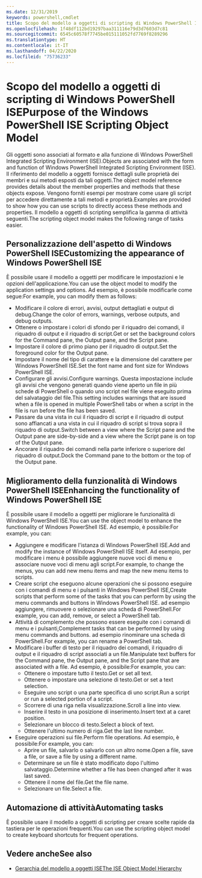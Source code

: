 ```yaml
---
ms.date: 12/31/2019
keywords: powershell,cmdlet
title: Scopo del modello a oggetti di scripting di Windows PowerShell ISE
ms.openlocfilehash: 1f48df112bd19297baa311116e79d3d7603d7c81
ms.sourcegitcommit: 6545c60578f7745be015111052fd7769f8289296
ms.translationtype: HT
ms.contentlocale: it-IT
ms.lasthandoff: 04/22/2020
ms.locfileid: "75736233"
---
```

# <a name="purpose-of-the-windows-powershell-ise-scripting-object-model"></a><span data-ttu-id="d6ad9-103">Scopo del modello a oggetti di scripting di Windows PowerShell ISE</span><span class="sxs-lookup"><span data-stu-id="d6ad9-103">Purpose of the Windows PowerShell ISE Scripting Object Model</span></span>

<span data-ttu-id="d6ad9-104">Gli oggetti sono associati al formato e alla funzione di Windows PowerShell Integrated Scripting Environment (ISE).</span><span class="sxs-lookup"><span data-stu-id="d6ad9-104">Objects are associated with the form and function of Windows PowerShell Integrated Scripting Environment (ISE).</span></span> <span data-ttu-id="d6ad9-105">Il riferimento del modello a oggetti fornisce dettagli sulle proprietà dei membri e sui metodi esposti da tali oggetti.</span><span class="sxs-lookup"><span data-stu-id="d6ad9-105">The object model reference provides details about the member properties and methods that these objects expose.</span></span> <span data-ttu-id="d6ad9-106">Vengono forniti esempi per mostrare come usare gli script per accedere direttamente a tali metodi e proprietà.</span><span class="sxs-lookup"><span data-stu-id="d6ad9-106">Examples are provided to show how you can use scripts to directly access these methods and properties.</span></span> <span data-ttu-id="d6ad9-107">Il modello a oggetti di scripting semplifica la gamma di attività seguenti.</span><span class="sxs-lookup"><span data-stu-id="d6ad9-107">The scripting object model makes the following range of tasks easier.</span></span>

## <a name="customizing-the-appearance-of-windows-powershell-ise"></a><span data-ttu-id="d6ad9-108">Personalizzazione dell'aspetto di Windows PowerShell ISE</span><span class="sxs-lookup"><span data-stu-id="d6ad9-108">Customizing the appearance of Windows PowerShell ISE</span></span>

<span data-ttu-id="d6ad9-109">È possibile usare il modello a oggetti per modificare le impostazioni e le opzioni dell'applicazione.</span><span class="sxs-lookup"><span data-stu-id="d6ad9-109">You can use the object model to modify the application settings and options.</span></span> <span data-ttu-id="d6ad9-110">Ad esempio, è possibile modificarle come segue:</span><span class="sxs-lookup"><span data-stu-id="d6ad9-110">For example, you can modify them as follows:</span></span>

- <span data-ttu-id="d6ad9-111">Modificare il colore di errori, avvisi, output dettagliati e output di debug.</span><span class="sxs-lookup"><span data-stu-id="d6ad9-111">Change the color of errors, warnings, verbose outputs, and debug outputs.</span></span>
- <span data-ttu-id="d6ad9-112">Ottenere o impostare i colori di sfondo per il riquadro dei comandi, il riquadro di output e il riquadro di script.</span><span class="sxs-lookup"><span data-stu-id="d6ad9-112">Get or set the background colors for the Command pane, the Output pane, and the Script pane.</span></span>
- <span data-ttu-id="d6ad9-113">Impostare il colore di primo piano per il riquadro di output.</span><span class="sxs-lookup"><span data-stu-id="d6ad9-113">Set the foreground color for the Output pane.</span></span>
- <span data-ttu-id="d6ad9-114">Impostare il nome del tipo di carattere e la dimensione del carattere per Windows PowerShell ISE.</span><span class="sxs-lookup"><span data-stu-id="d6ad9-114">Set the font name and font size for Windows PowerShell ISE.</span></span>
- <span data-ttu-id="d6ad9-115">Configurare gli avvisi.</span><span class="sxs-lookup"><span data-stu-id="d6ad9-115">Configure warnings.</span></span> <span data-ttu-id="d6ad9-116">Questa impostazione include gli avvisi che vengono generati quando viene aperto un file in più schede di PowerShell o quando uno script nel file viene eseguito prima del salvataggio del file.</span><span class="sxs-lookup"><span data-stu-id="d6ad9-116">This setting includes warnings that are issued when a file is opened in multiple PowerShell tabs or when a script in the file is run before the file has been saved.</span></span>
- <span data-ttu-id="d6ad9-117">Passare da una vista in cui il riquadro di script e il riquadro di output sono affiancati a una vista in cui il riquadro di script si trova sopra il riquadro di output.</span><span class="sxs-lookup"><span data-stu-id="d6ad9-117">Switch between a view where the Script pane and the Output pane are side-by-side and a view where the Script pane is on top of the Output pane.</span></span>
- <span data-ttu-id="d6ad9-118">Ancorare il riquadro dei comandi nella parte inferiore o superiore del riquadro di output.</span><span class="sxs-lookup"><span data-stu-id="d6ad9-118">Dock the Command pane to the bottom or the top of the Output pane.</span></span>

## <a name="enhancing-the-functionality-of-windows-powershell-ise"></a><span data-ttu-id="d6ad9-119">Miglioramento della funzionalità di Windows PowerShell ISE</span><span class="sxs-lookup"><span data-stu-id="d6ad9-119">Enhancing the functionality of Windows PowerShell ISE</span></span>

<span data-ttu-id="d6ad9-120">È possibile usare il modello a oggetti per migliorare le funzionalità di Windows PowerShell ISE.</span><span class="sxs-lookup"><span data-stu-id="d6ad9-120">You can use the object model to enhance the functionality of Windows PowerShell ISE.</span></span> <span data-ttu-id="d6ad9-121">Ad esempio, è possibile:</span><span class="sxs-lookup"><span data-stu-id="d6ad9-121">For example, you can:</span></span>

- <span data-ttu-id="d6ad9-122">Aggiungere e modificare l'istanza di Windows PowerShell ISE.</span><span class="sxs-lookup"><span data-stu-id="d6ad9-122">Add and modify the instance of Windows PowerShell ISE itself.</span></span> <span data-ttu-id="d6ad9-123">Ad esempio, per modificare i menu è possibile aggiungere nuove voci di menu e associare nuove voci di menu agli script.</span><span class="sxs-lookup"><span data-stu-id="d6ad9-123">For example, to change the menus, you can add new menu items and map the new menu items to scripts.</span></span>
- <span data-ttu-id="d6ad9-124">Creare script che eseguono alcune operazioni che si possono eseguire con i comandi di menu e i pulsanti in Windows PowerShell ISE,</span><span class="sxs-lookup"><span data-stu-id="d6ad9-124">Create scripts that perform some of the tasks that you can perform by using the menu commands and buttons in Windows PowerShell ISE.</span></span> <span data-ttu-id="d6ad9-125">ad esempio aggiungere, rimuovere o selezionare una scheda di PowerShell.</span><span class="sxs-lookup"><span data-stu-id="d6ad9-125">For example, you can add, remove, or select a PowerShell tab.</span></span>
- <span data-ttu-id="d6ad9-126">Attività di complemento che possono essere eseguite con i comandi di menu e i pulsanti,</span><span class="sxs-lookup"><span data-stu-id="d6ad9-126">Complement tasks that can be performed by using menu commands and buttons.</span></span> <span data-ttu-id="d6ad9-127">ad esempio rinominare una scheda di PowerShell.</span><span class="sxs-lookup"><span data-stu-id="d6ad9-127">For example, you can rename a PowerShell tab.</span></span>
- <span data-ttu-id="d6ad9-128">Modificare i buffer di testo per il riquadro dei comandi, il riquadro di output e il riquadro di script associati a un file.</span><span class="sxs-lookup"><span data-stu-id="d6ad9-128">Manipulate text buffers for the Command pane, the Output pane, and the Script pane that are associated with a file.</span></span> <span data-ttu-id="d6ad9-129">Ad esempio, è possibile:</span><span class="sxs-lookup"><span data-stu-id="d6ad9-129">For example, you can:</span></span>
  - <span data-ttu-id="d6ad9-130">Ottenere o impostare tutto il testo.</span><span class="sxs-lookup"><span data-stu-id="d6ad9-130">Get or set all text.</span></span>
  - <span data-ttu-id="d6ad9-131">Ottenere o impostare una selezione di testo.</span><span class="sxs-lookup"><span data-stu-id="d6ad9-131">Get or set a text selection.</span></span>
  - <span data-ttu-id="d6ad9-132">Eseguire uno script o una parte specifica di uno script.</span><span class="sxs-lookup"><span data-stu-id="d6ad9-132">Run a script or run a selected portion of a script.</span></span>
  - <span data-ttu-id="d6ad9-133">Scorrere di una riga nella visualizzazione.</span><span class="sxs-lookup"><span data-stu-id="d6ad9-133">Scroll a line into view.</span></span>
  - <span data-ttu-id="d6ad9-134">Inserire il testo in una posizione di inserimento.</span><span class="sxs-lookup"><span data-stu-id="d6ad9-134">Insert text at a caret position.</span></span>
  - <span data-ttu-id="d6ad9-135">Selezionare un blocco di testo.</span><span class="sxs-lookup"><span data-stu-id="d6ad9-135">Select a block of text.</span></span>
  - <span data-ttu-id="d6ad9-136">Ottenere l'ultimo numero di riga.</span><span class="sxs-lookup"><span data-stu-id="d6ad9-136">Get the last line number.</span></span>
- <span data-ttu-id="d6ad9-137">Eseguire operazioni sui file.</span><span class="sxs-lookup"><span data-stu-id="d6ad9-137">Perform file operations.</span></span> <span data-ttu-id="d6ad9-138">Ad esempio, è possibile:</span><span class="sxs-lookup"><span data-stu-id="d6ad9-138">For example, you can:</span></span>
  - <span data-ttu-id="d6ad9-139">Aprire un file, salvarlo o salvarlo con un altro nome.</span><span class="sxs-lookup"><span data-stu-id="d6ad9-139">Open a file, save a file, or save a file by using a different name.</span></span>
  - <span data-ttu-id="d6ad9-140">Determinare se un file è stato modificato dopo l'ultimo salvataggio.</span><span class="sxs-lookup"><span data-stu-id="d6ad9-140">Determine whether a file has been changed after it was last saved.</span></span>
  - <span data-ttu-id="d6ad9-141">Ottenere il nome del file.</span><span class="sxs-lookup"><span data-stu-id="d6ad9-141">Get the file name.</span></span>
  - <span data-ttu-id="d6ad9-142">Selezionare un file.</span><span class="sxs-lookup"><span data-stu-id="d6ad9-142">Select a file.</span></span>

## <a name="automating-tasks"></a><span data-ttu-id="d6ad9-143">Automazione di attività</span><span class="sxs-lookup"><span data-stu-id="d6ad9-143">Automating tasks</span></span>

<span data-ttu-id="d6ad9-144">È possibile usare il modello a oggetti di scripting per creare scelte rapide da tastiera per le operazioni frequenti.</span><span class="sxs-lookup"><span data-stu-id="d6ad9-144">You can use the scripting object model to create keyboard shortcuts for frequent operations.</span></span>

## <a name="see-also"></a><span data-ttu-id="d6ad9-145">Vedere anche</span><span class="sxs-lookup"><span data-stu-id="d6ad9-145">See also</span></span>

- [<span data-ttu-id="d6ad9-146">Gerarchia del modello a oggetti ISE</span><span class="sxs-lookup"><span data-stu-id="d6ad9-146">The ISE Object Model Hierarchy</span></span>](The-ISE-Object-Model-Hierarchy.md)
